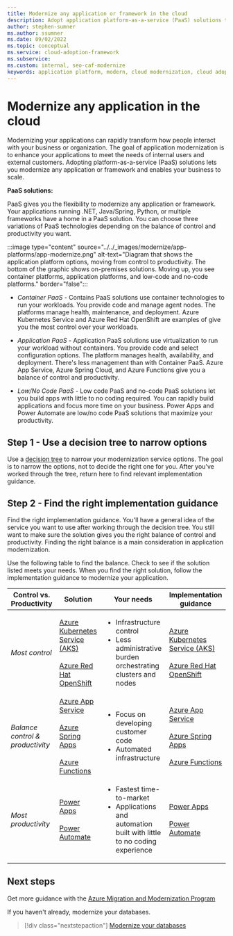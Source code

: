 ```yaml
---
title: Modernize any application or framework in the cloud
description: Adopt application platform-as-a-service (PaaS) solutions to modernize any application or framework. Find implementation guidance that gives you the right balance of control and productivity.
author: stephen-sumner
ms.author: ssumner
ms.date: 09/02/2022
ms.topic: conceptual
ms.service: cloud-adoption-framework
ms.subservice: 
ms.custom: internal, seo-caf-modernize
keywords: application platform, modern, cloud modernization, cloud adoption framework
---
```


# Modernize any application in the cloud

Modernizing your applications can rapidly transform how people interact with your business or organization. The goal of application modernization is to enhance your applications to meet the needs of internal users and external customers. Adopting platform-as-a-service (PaaS) solutions lets you modernize any application or framework and enables your business to scale.

**PaaS solutions:**

PaaS gives you the flexibility to modernize any application or framework. Your applications running .NET, Java/Spring, Python, or multiple frameworks have a home in a PaaS solution. You can choose three variations of PaaS technologies depending on the balance of control and productivity you want.

:::image type="content" source="../../_images/modernize/app-platforms/app-modernize.png" alt-text="Diagram that shows the application platform options, moving from control to productivity. The bottom of the graphic shows on-premises solutions. Moving up, you see container platforms, application platforms, and low-code and no-code platforms." border="false":::

- *Container PaaS* - Contains PaaS solutions use container technologies to run your workloads. You provide code and manage agent nodes. The platforms manage health, maintenance, and deployment. Azure Kubernetes Service and Azure Red Hat OpenShift are examples of give you the most control over your workloads.

- *Application PaaS* - Application PaaS solutions use virtualization to run your workload without containers. You provide code and select configuration options. The platform manages health, availability, and deployment. There's less management than with Container PaaS. Azure App Service, Azure Spring Cloud, and Azure Functions give you a balance of control and productivity.

- *Low/No Code PaaS* - Low code PaaS and no-code PaaS solutions let you build apps with little to no coding required. You can rapidly build applications and focus more time on your business. Power Apps and Power Automate are low/no code PaaS solutions that maximize your productivity.

## Step 1 - Use a decision tree to narrow options

Use a [decision tree](/azure/architecture/guide/technology-choices/compute-decision-tree) to narrow your modernization service options. The goal is to narrow the options, not to decide the right one for you. After you've worked through the tree, return here to find relevant implementation guidance.

## Step 2 - Find the right implementation guidance

Find the right implementation guidance. You'll have a general idea of the service you want to use after working through the decision tree. You still want to make sure the solution gives you the right balance of control and productivity. Finding the right balance is a main consideration in application modernization.

Use the following table to find the balance. Check to see if the solution listed meets your needs. When you find the right solution, follow the implementation guidance to modernize your application.

| Control vs. Productivity | Solution | Your needs | Implementation guidance |
| --- | --- | --- | --- |
| *Most control* | [Azure Kubernetes Service (AKS)](/azure/aks/intro-kubernetes) <br><br> [Azure Red Hat OpenShift](/azure/openshift/intro-openshift) | <ul><li>Infrastructure control</li> <li>Less administrative burden orchestrating clusters and nodes</li> </ul> | [Azure Kubernetes Service (AKS)](/azure/aks/tutorial-kubernetes-prepare-app) <br><br> [Azure Red Hat OpenShift](/azure/openshift/tutorial-create-cluster)</li></ul>
| *Balance control & <br>productivity* | [Azure App Service](/rest/api/appservice/) <br><br> [Azure Spring Apps](/azure/spring-apps/overview) <br><br> [Azure Functions](/azure/azure-functions/functions-overview) | <ul><li> Focus on developing customer code</li> <li>Automated infrastructure</li> </ul> | [Azure App Service](/azure/app-service/app-service-migration-assess-net) <br><br> [Azure Spring Apps](/azure/developer/java/migration/migrate-spring-cloud-to-azure-spring-cloud) <br><br> [Azure Functions](/azure/azure-functions/functions-reference)</ul>
| *Most productivity* | [Power Apps](/power-apps/powerapps-overview) <br><br> [Power Automate](/power-automate/getting-started) | <ul><li>Fastest time-to-market</li> <li>Applications and automation built with little to no coding experience</li> </ul> | [Power Apps](/power-apps/powerapps-overview)<br><br> [Power Automate](/power-automate/getting-started)</li></ul> |

## Next steps

Get more guidance with the [Azure Migration and Modernization Program](/migration/migration-modernization-program/)

If you haven't already, modernize your databases.

>[!div class="nextstepaction"]
> [Modernize your databases](../modernize-strategies/database-modernization.md)
